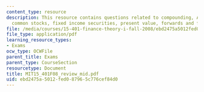 ```yaml
---
content_type: resource
description: This resource contains questions related to compounding, APR-EAR conversion,
  common stocks, fixed income securities, present value, forwards and futures.
file: /media/courses/15-401-finance-theory-i-fall-2008/ebd2475a5012fed087965c776cef84d0_MIT15_401F08_review_mid.pdf
file_type: application/pdf
learning_resource_types:
- Exams
ocw_type: OCWFile
parent_title: Exams
parent_type: CourseSection
resourcetype: Document
title: MIT15_401F08_review_mid.pdf
uid: ebd2475a-5012-fed0-8796-5c776cef84d0
---
```

